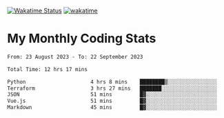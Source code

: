 [![Wakatime Status](https://github.com/noopurphalak/noopurphalak/workflows/wakatime-status-update/badge.svg)](https://github.com/noopurphalak/noopurphalak/actions/workflows/main.yml)
[![wakatime](https://wakatime.com/badge/user/80ace140-ef40-4fdd-b8ed-f3be3d2e1aea.svg)](https://wakatime.com/@80ace140-ef40-4fdd-b8ed-f3be3d2e1aea)

# My Monthly Coding Stats

<!--START_SECTION:waka-->

```txt
From: 23 August 2023 - To: 22 September 2023

Total Time: 12 hrs 17 mins

Python                     4 hrs 8 mins    ████████▒░░░░░░░░░░░░░░░░   33.69 %
Terraform                  3 hrs 27 mins   ███████░░░░░░░░░░░░░░░░░░   28.09 %
JSON                       51 mins         █▓░░░░░░░░░░░░░░░░░░░░░░░   07.04 %
Vue.js                     51 mins         █▓░░░░░░░░░░░░░░░░░░░░░░░   06.93 %
Markdown                   45 mins         █▓░░░░░░░░░░░░░░░░░░░░░░░   06.21 %
```

<!--END_SECTION:waka-->
